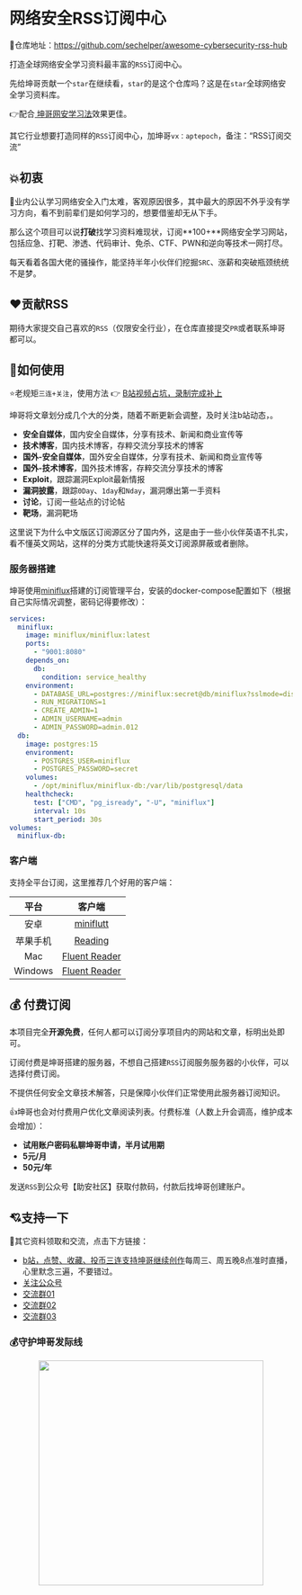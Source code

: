 # 网络安全RSS订阅中心

🤩仓库地址：https://github.com/sechelper/awesome-cybersecurity-rss-hub

打造全球网络安全学习资料最丰富的`RSS`订阅中心。

先给坤哥贡献一个`star`在继续看，`star`的是这个仓库吗？这是在`star`全球网络安全学习资料库。

👉配合[ 坤哥网安学习法](https://github.com/sechelper/kunge-cybersecurity-learning)效果更佳。

其它行业想要打造同样的`RSS`订阅中心，加坤哥`vx：aptepoch`，备注：“RSS订阅交流”

## 💥初衷

🙈业内公认学习网络安全入门太难，客观原因很多，其中最大的原因不外乎没有学习方向，看不到前辈们是如何学习的，想要借鉴却无从下手。

那么这个项目可以说**打破**找学习资料难现状，订阅**100+**网络安全学习网站，包括应急、打靶、渗透、代码审计、免杀、CTF、PWN和逆向等技术一网打尽。

每天看着各国大佬的骚操作，能坚持半年小伙伴们挖掘`SRC`、涨薪和突破瓶颈统统不是梦。

## ❤️贡献RSS

期待大家提交自己喜欢的`RSS`（仅限安全行业），在仓库直接提交`PR`或者联系坤哥都可以。

## 🤔如何使用

⭐老规矩`三连+关注`，使用方法 👉 [B站视频占坑，录制完成补上](https://space.bilibili.com/1233892570)

坤哥将文章划分成几个大的分类，随着不断更新会调整，及时关注b站动态，。

- **安全自媒体**，国内安全自媒体，分享有技术、新闻和商业宣传等
- **技术博客**，国内技术博客，存粹交流分享技术的博客
- **国外-安全自媒体**，国外安全自媒体，分享有技术、新闻和商业宣传等
- **国外-技术博客**，国外技术博客，存粹交流分享技术的博客
- **Exploit**，跟踪漏洞Exploit最新情报
- **漏洞披露**，跟踪`0Day`、`1day`和`Nday`，漏洞爆出第一手资料
- **讨论**，订阅一些站点的讨论帖
- **靶场**，漏洞靶场

这里说下为什么中文版区订阅源区分了国内外，这是由于一些小伙伴英语不扎实，看不懂英文网站，这样的分类方式能快速将英文订阅源屏蔽或者删除。

### 服务器搭建

坤哥使用[miniflux](https://github.com/miniflux/v2)搭建的订阅管理平台，安装的docker-compose配置如下（根据自己实际情况调整，密码记得要修改）：

```yml
services:
  miniflux:
    image: miniflux/miniflux:latest
    ports:
      - "9001:8080"
    depends_on:
      db:
        condition: service_healthy
    environment:
      - DATABASE_URL=postgres://miniflux:secret@db/miniflux?sslmode=disable
      - RUN_MIGRATIONS=1
      - CREATE_ADMIN=1
      - ADMIN_USERNAME=admin
      - ADMIN_PASSWORD=admin.012
  db:
    image: postgres:15
    environment:
      - POSTGRES_USER=miniflux
      - POSTGRES_PASSWORD=secret
    volumes:
      - /opt/miniflux/miniflux-db:/var/lib/postgresql/data
    healthcheck:
      test: ["CMD", "pg_isready", "-U", "miniflux"]
      interval: 10s
      start_period: 30s
volumes:
  miniflux-db:
```

### 客户端

支持全平台订阅，这里推荐几个好用的客户端：

|   平台   |                            客户端                            |
| :------: | :----------------------------------------------------------: |
|   安卓   |     [miniflutt](https://github.com/DocMarty84/miniflutt)     |
| 苹果手机 | [Reading](https://apps.apple.com/cn/app/reading-for-rss/id1611939852) |
|   Mac    | [Fluent Reader](https://github.com/yang991178/fluent-reader) |
| Windows  | [Fluent Reader](https://github.com/yang991178/fluent-reader) |

## 💰 付费订阅

本项目完全**开源免费**，任何人都可以订阅分享项目内的网站和文章，标明出处即可。

订阅付费是坤哥搭建的服务器，不想自己搭建`RSS`订阅服务服务器的小伙伴，可以选择付费订阅。

不提供任何安全文章技术解答，只是保障小伙伴们正常使用此服务器订阅知识。

👍坤哥也会对付费用户优化文章阅读列表。付费标准（人数上升会调高，维护成本会增加）：

- **试用账户密码私聊坤哥申请，半月试用期**
- **5元/月**
- **50元/年**

发送`RSS`到公众号【助安社区】获取付款码，付款后找坤哥创建账户。

## 💘支持一下

📓其它资料领取和交流，点击下方链接：

- [b站，点赞、收藏、投币三连支持坤哥继续创作](https://space.bilibili.com/1233892570)每周三、周五晚8点准时直播，心里默念三遍，不要错过。
- [关注公众号](https://paper.static.secself.com/img/qrcode/mp_qrcode2.png)
- [交流群01](https://paper.static.secself.com/img/qrcode/qrcode-group-01.png)
- [交流群02](https://paper.static.secself.com/img/qrcode/qrcode-group-01.png)
- [交流群03](https://paper.static.secself.com/img/qrcode/qrcode-group-01.png)

### 💰守护坤哥发际线

<center> <img style="height 400px; width: 400px;" src="https://paper.static.secself.com/img/qrcode/appreciatio-%20code2.jpg"></center>

